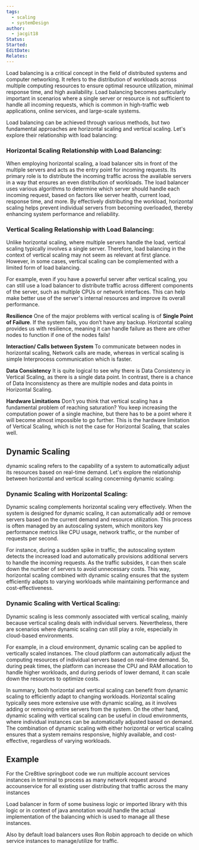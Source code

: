 ```yaml
---
tags:
  - scaling
  - systemDesign
author:
  - jacgit18
Status: 
Started: 
EditDate: 
Relates:
---
```

Load balancing is a critical concept in the field of distributed systems and computer networking. It refers to the distribution of workloads across multiple computing resources to ensure optimal resource utilization, minimal response time, and high availability. Load balancing becomes particularly important in scenarios where a single server or resource is not sufficient to handle all incoming requests, which is common in high-traffic web applications, online services, and large-scale systems.

Load balancing can be achieved through various methods, but two fundamental approaches are horizontal scaling and vertical scaling. Let's explore their relationship with load balancing:

### Horizontal Scaling Relationship with Load Balancing:
When employing horizontal scaling, a load balancer sits in front of the multiple servers and acts as the entry point for incoming requests. Its primary role is to distribute the incoming traffic across the available servers in a way that ensures an even distribution of workloads. The load balancer uses various algorithms to determine which server should handle each incoming request, based on factors like server health, current load, response time, and more. By effectively distributing the workload, horizontal scaling helps prevent individual servers from becoming overloaded, thereby enhancing system performance and reliability.



### Vertical Scaling Relationship with Load Balancing:
Unlike horizontal scaling, where multiple servers handle the load, vertical scaling typically involves a single server. Therefore, load balancing in the context of vertical scaling may not seem as relevant at first glance. However, in some cases, vertical scaling can be complemented with a limited form of load balancing.

For example, even if you have a powerful server after vertical scaling, you can still use a load balancer to distribute traffic across different components of the server, such as multiple CPUs or network interfaces. This can help make better use of the server's internal resources and improve its overall performance.



**Resilience**
One of the major problems with vertical scaling is of **Single Point of Failure**. If the system fails, you don’t have any backup. Horizontal scaling provides us with resilience, meaning it can handle failure as there are other nodes to function if one of the nodes fails!

**Interaction/ Calls between System**
To communicate between nodes in horizontal scaling, Network calls are made, whereas in vertical scaling is simple Interprocess communication which is faster.

**Data Consistency**
It is quite logical to see why there is Data Consistency in Vertical Scaling, as there is a single data point. In contrast, there is a chance of Data Inconsistency as there are multiple nodes and data points in Horizontal Scaling.

**Hardware Limitations**
Don’t you think that vertical scaling has a fundamental problem of reaching saturation? You keep increasing the computation power of a single machine, but there has to be a point where it will become almost impossible to go further. This is the hardware limitation of Vertical Scaling, which is not the case for Horizontal Scaling, that scales well.



## Dynamic Scaling

dynamic scaling refers to the capability of a system to automatically adjust its resources based on real-time demand. Let's explore the relationship between horizontal and vertical scaling concerning dynamic scaling:



### Dynamic Scaling with Horizontal Scaling:
Dynamic scaling complements horizontal scaling very effectively. When the system is designed for dynamic scaling, it can automatically add or remove servers based on the current demand and resource utilization. This process is often managed by an autoscaling system, which monitors key performance metrics like CPU usage, network traffic, or the number of requests per second.

For instance, during a sudden spike in traffic, the autoscaling system detects the increased load and automatically provisions additional servers to handle the incoming requests. As the traffic subsides, it can then scale down the number of servers to avoid unnecessary costs. This way, horizontal scaling combined with dynamic scaling ensures that the system efficiently adapts to varying workloads while maintaining performance and cost-effectiveness.




### Dynamic Scaling with Vertical Scaling:
Dynamic scaling is less commonly associated with vertical scaling, mainly because vertical scaling deals with individual servers. Nevertheless, there are scenarios where dynamic scaling can still play a role, especially in cloud-based environments.

For example, in a cloud environment, dynamic scaling can be applied to vertically scaled instances. The cloud platform can automatically adjust the computing resources of individual servers based on real-time demand. So, during peak times, the platform can increase the CPU and RAM allocation to handle higher workloads, and during periods of lower demand, it can scale down the resources to optimize costs.

In summary, both horizontal and vertical scaling can benefit from dynamic scaling to efficiently adapt to changing workloads. Horizontal scaling typically sees more extensive use with dynamic scaling, as it involves adding or removing entire servers from the system. On the other hand, dynamic scaling with vertical scaling can be useful in cloud environments, where individual instances can be automatically adjusted based on demand. The combination of dynamic scaling with either horizontal or vertical scaling ensures that a system remains responsive, highly available, and cost-effective, regardless of varying workloads.



## Example

For the Cre8tive springboot code we run multiple account services instances in terminal to process as many network request around accounservice for all existing user distributing that traffic across the many instances  

  
Load balancer in form of some business logic or imported library with this logic or in context of java annotation would handle the actual implementation of the balancing which is used to manage all these instances.  
  
Also by default load balancers uses Ron Robin approach to decide on which service instances to manage/utilize for traffic.